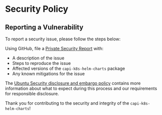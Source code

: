 # Security Policy

## Reporting a Vulnerability

To report a security issue, please follow the steps below:

Using GitHub, file a [Private Security Report](https://github.com/canonical/capi-k8s-helm-charts/security/advisories/new) with:
- A description of the issue
- Steps to reproduce the issue
- Affected versions of the `capi-k8s-helm-charts` package
- Any known mitigations for the issue

The [Ubuntu Security disclosure and embargo policy](https://ubuntu.com/security/disclosure-policy) contains more information about what to expect during this process and our requirements for responsible disclosure.

Thank you for contributing to the security and integrity of the `capi-k8s-helm-charts`!
